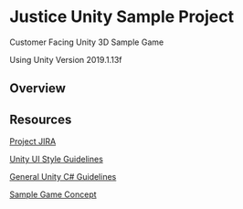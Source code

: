# Justice Unity Sample Project

Customer Facing Unity 3D Sample Game

Using Unity Version 2019.1.13f

## Overview


## Resources

[Project JIRA](https://accelbyte.atlassian.net/jira/software/projects/JUSP/boards/87/backlog)

[Unity UI Style Guidelines](https://accelbyte.atlassian.net/wiki/spaces/JUSP/pages/270336058/Unity+UI+Style+Creation+Guidelines)

[General Unity C# Guidelines](https://accelbyte.atlassian.net/wiki/spaces/JUSP/pages/270336058/Unity+UI+Style+Creation+Guidelines)

[Sample Game Concept](https://docs.google.com/document/d/1sPn66uOjR1__uV0AQKoVQ3zEXrYZgkInv2nX9LlJOYU/edit?usp=sharing)
